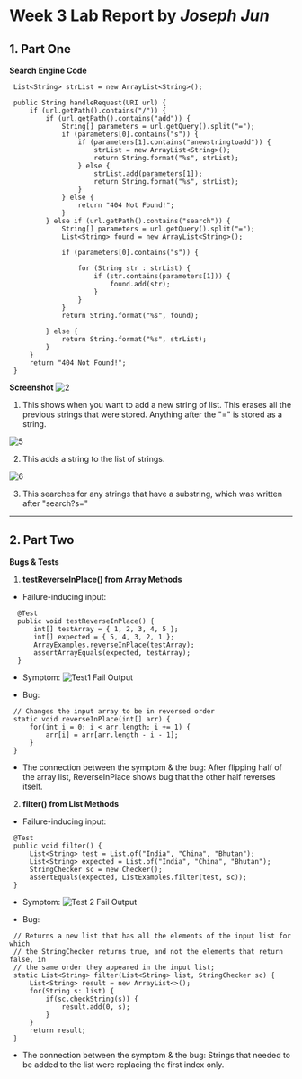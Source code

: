 # Week 3 Lab Report by *Joseph Jun*

## 1. Part One
**Search Engine Code**

   ```
    List<String> strList = new ArrayList<String>();
    
    public String handleRequest(URI url) {
        if (url.getPath().contains("/")) {
            if (url.getPath().contains("add")) {
                String[] parameters = url.getQuery().split("=");
                if (parameters[0].contains("s")) {
                    if (parameters[1].contains("anewstringtoadd")) {
                        strList = new ArrayList<String>();
                        return String.format("%s", strList);
                    } else {
                        strList.add(parameters[1]);
                        return String.format("%s", strList);
                    }
                } else {
                    return "404 Not Found!";
                }
            } else if (url.getPath().contains("search")) {
                String[] parameters = url.getQuery().split("=");
                List<String> found = new ArrayList<String>();

                if (parameters[0].contains("s")) {

                    for (String str : strList) {
                        if (str.contains(parameters[1])) {
                            found.add(str);
                        }
                    }
                }
                return String.format("%s", found);

            } else {
                return String.format("%s", strList);
            }
        }
        return "404 Not Found!";
    }
   ```
    
**Screenshot**
![2](https://user-images.githubusercontent.com/54129361/195956481-6b1ddd17-7bd1-43a6-82ed-9121bca3af87.png)

1. This shows when you want to add a new string of list. This erases all the previous strings that were stored. Anything after the "=" is stored as a string. 

![5](https://user-images.githubusercontent.com/54129361/195956578-07412c07-3cf5-474f-bc1c-a8fe2c5ade58.png)

2. This adds a string to the list of strings. 

![6](https://user-images.githubusercontent.com/54129361/195956534-8aac2eff-a51e-422a-90bb-f13593f63d29.png)

3. This searches for any strings that have a substring, which was written after "search?s="

---

## 2. Part Two
**Bugs & Tests**

   1. **testReverseInPlace() from Array Methods**
   - Failure-inducing input:
  ```
    @Test
    public void testReverseInPlace() {
        int[] testArray = { 1, 2, 3, 4, 5 };
        int[] expected = { 5, 4, 3, 2, 1 };
        ArrayExamples.reverseInPlace(testArray);
        assertArrayEquals(expected, testArray);
    }
  ```
   - Symptom:
   ![Test1 Fail Output](https://user-images.githubusercontent.com/54129361/195962943-a9bd5839-3fe1-47ee-9aaf-94529a915fbe.png)
   
   - Bug:
   ```
    // Changes the input array to be in reversed order
    static void reverseInPlace(int[] arr) {
        for(int i = 0; i < arr.length; i += 1) {
            arr[i] = arr[arr.length - i - 1];
        }
    }
   ```
   
   - The connection between the symptom & the bug:
      After flipping half of the array list, ReverseInPlace shows bug that the other half reverses itself.
 
    
   2. **filter() from List Methods**
   - Failure-inducing input:
   ```
    @Test
    public void filter() {
        List<String> test = List.of("India", "China", "Bhutan");
        List<String> expected = List.of("India", "China", "Bhutan");
        StringChecker sc = new Checker();
        assertEquals(expected, ListExamples.filter(test, sc));
    }
   ```

   - Symptom:
  ![Test 2 Fail Output](https://user-images.githubusercontent.com/54129361/195963316-e6b04c64-d624-432c-b955-55a8d3ab044a.png)

   - Bug:
   ```
    // Returns a new list that has all the elements of the input list for which
    // the StringChecker returns true, and not the elements that return false, in
    // the same order they appeared in the input list;
    static List<String> filter(List<String> list, StringChecker sc) {
        List<String> result = new ArrayList<>();
        for(String s: list) {
            if(sc.checkString(s)) {
                result.add(0, s);
            }
        }
        return result;
    }
   ```

   - The connection between the symptom & the bug:
      Strings that needed to be added to the list were replacing the first index only.
